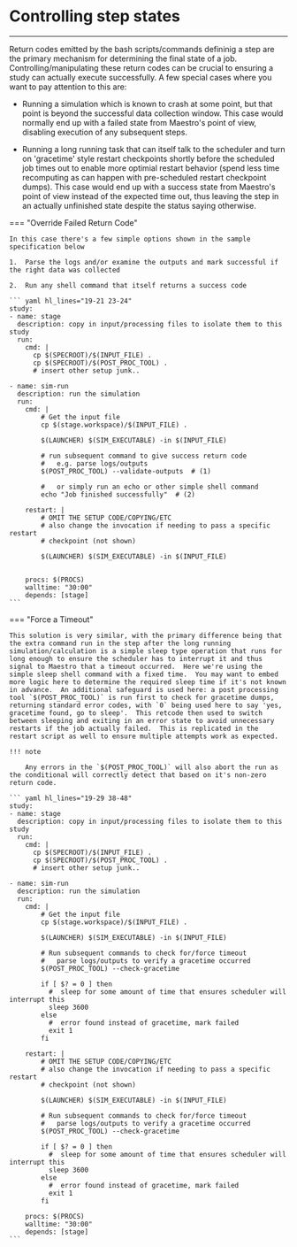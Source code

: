 # Controlling step states
---

Return codes emitted by the bash scripts/commands defininig a step are the primary mechanism for determining the final state of a job.  Controlling/manipulating these return codes can be crucial to ensuring a study can actually execute successfully.  A few special cases where you want to pay attention to this are:

* Running a simulation which is known to crash at some point, but that point is beyond the successful data collection window.  This case would normally end up with a failed state from Maestro's point of view, disabling execution of any subsequent steps.

* Running a long running task that can itself talk to the scheduler and turn on 'gracetime' style restart checkpoints shortly before the scheduled job times out to enable more optimial restart behavior (spend less time recomputing as can happen with pre-scheduled restart checkpoint dumps).  This case would end up with a success state from Maestro's point of view instead of the expected time out, thus leaving the step in an actually unfinished state despite the status saying otherwise.

=== "Override Failed Return Code"

    In this case there's a few simple options shown in the sample specification below
    
    1.  Parse the logs and/or examine the outputs and mark successful if the right data was collected
    
    2.  Run any shell command that itself returns a success code
        
    ``` yaml hl_lines="19-21 23-24"
    study:
    - name: stage
      description: copy in input/processing files to isolate them to this study
      run:
        cmd: |
          cp $(SPECROOT)/$(INPUT_FILE) .
          cp $(SPECROOT)/$(POST_PROC_TOOL) .
          # insert other setup junk..
         
    - name: sim-run
      description: run the simulation
      run:
        cmd: |
            # Get the input file
            cp $(stage.workspace)/$(INPUT_FILE) .
           
            $(LAUNCHER) $(SIM_EXECUTABLE) -in $(INPUT_FILE)
 
            # run subsequent command to give success return code
            #   e.g. parse logs/outputs
            $(POST_PROC_TOOL) --validate-outputs  # (1)
            
            #   or simply run an echo or other simple shell command
            echo "Job finished successfully"  # (2)
 
        restart: |
            # OMIT THE SETUP CODE/COPYING/ETC
            # also change the invocation if needing to pass a specific restart
            # checkpoint (not shown)
            
            $(LAUNCHER) $(SIM_EXECUTABLE) -in $(INPUT_FILE)
 
 
        procs: $(PROCS)
        walltime: "30:00"
        depends: [stage]
    ```
    

=== "Force a Timeout"

    This solution is very similar, with the primary difference being that the extra command run in the step after the long running simulation/calculation is a simple sleep type operation that runs for long enough to ensure the scheduler has to interrupt it and thus signal to Maestro that a timeout occurred.  Here we're using the simple sleep shell command with a fixed time.  You may want to embed more logic here to determine the required sleep time if it's not known in advance.  An additional safeguard is used here: a post processing tool `$(POST_PROC_TOOL)` is run first to check for gracetime dumps, returning standard error codes, with `0` being used here to say 'yes, gracetime found, go to sleep'.  This retcode then used to switch between sleeping and exiting in an error state to avoid unnecessary restarts if the job actually failed.  This is replicated in the restart script as well to ensure multiple attempts work as expected.  
    
    !!! note 
    
        Any errors in the `$(POST_PROC_TOOL)` will also abort the run as the conditional will correctly detect that based on it's non-zero return code.
    
    ``` yaml hl_lines="19-29 38-48"
    study:
    - name: stage
      description: copy in input/processing files to isolate them to this study
      run:
        cmd: |
          cp $(SPECROOT)/$(INPUT_FILE) .
          cp $(SPECROOT)/$(POST_PROC_TOOL) .
          # insert other setup junk..
         
    - name: sim-run
      description: run the simulation
      run:
        cmd: |
            # Get the input file
            cp $(stage.workspace)/$(INPUT_FILE) .
           
            $(LAUNCHER) $(SIM_EXECUTABLE) -in $(INPUT_FILE)
 
            # Run subsequent commands to check for/force timeout
            #   parse logs/outputs to verify a gracetime occurred
            $(POST_PROC_TOOL) --check-gracetime
            
            if [ $? = 0 ] then
              #  sleep for some amount of time that ensures scheduler will interrupt this
              sleep 3600
            else
              #  error found instead of gracetime, mark failed
              exit 1
            fi
 
        restart: |
            # OMIT THE SETUP CODE/COPYING/ETC
            # also change the invocation if needing to pass a specific restart
            # checkpoint (not shown)

            $(LAUNCHER) $(SIM_EXECUTABLE) -in $(INPUT_FILE)

            # Run subsequent commands to check for/force timeout
            #   parse logs/outputs to verify a gracetime occurred
            $(POST_PROC_TOOL) --check-gracetime
            
            if [ $? = 0 ] then
              #  sleep for some amount of time that ensures scheduler will interrupt this
              sleep 3600
            else
              #  error found instead of gracetime, mark failed
              exit 1
            fi
            
        procs: $(PROCS)
        walltime: "30:00"
        depends: [stage]
    ```
